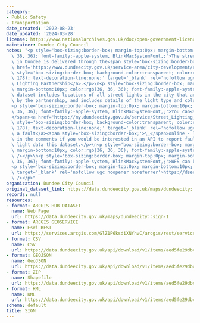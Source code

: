 ```yaml
---
category:
- Public Safety
- Transportation
date_created: '2022-08-23'
date_updated: '2024-03-28'
license: https://www.nationalarchives.gov.uk/doc/open-government-licence/version/3/
maintainer: Dundee City Council
notes: "<p style='box-sizing:border-box; margin-top:0px; margin-bottom:10px; color:rgb(36,\
  \ 36, 36); font-family:-apple-system, BlinkMacSystemFont,;'>The street lighting\
  \ in Dundee is delivered through the<span style='box-sizing:border-box;'>\_</span><a\
  \ href='https://www.dundeecity.gov.uk/service-area/city-development/roads-and-transportation/street-lighting'\
  \ style='box-sizing:border-box; background-color:transparent; color:rgb(79, 82,\
  \ 178); text-decoration-line:none;' target='_blank' rel='nofollow ugc noopener noreferrer'>Street\
  \ Lighting Partnership</a>.</p>\n<p style='box-sizing:border-box; margin-top:0px;\
  \ margin-bottom:10px; color:rgb(36, 36, 36); font-family:-apple-system, BlinkMacSystemFont,;'>This\
  \ dataset includes locations of all street lights in the city that are operated\
  \ by the partnership, and includes details of the light type and column height.</p>\n\
  <p style='box-sizing:border-box; margin-top:0px; margin-bottom:10px; color:rgb(36,\
  \ 36, 36); font-family:-apple-system, BlinkMacSystemFont,;'>You can<span style='box-sizing:border-box;'>\_\
  </span><a href='https://my.dundeecity.gov.uk/service/Street_Lighting_Fault___Report_it'\
  \ style='box-sizing:border-box; background-color:transparent; color:rgb(79, 82,\
  \ 178); text-decoration-line:none;' target='_blank' rel='nofollow ugc noopener noreferrer'>report\
  \ a fault</a><span style='box-sizing:border-box;'>\_</span>online - let us know\
  \ in the comments if you would be interested in an API to report faults using the\
  \ light data this dataset.</p>\n<p style='box-sizing:border-box; margin-top:0px;\
  \ margin-bottom:10px; color:rgb(36, 36, 36); font-family:-apple-system, BlinkMacSystemFont,;'><br\
  \ /></p>\n<p style='box-sizing:border-box; margin-top:0px; margin-bottom:10px; color:rgb(36,\
  \ 36, 36); font-family:-apple-system, BlinkMacSystemFont,;'>WFS can be found at:</p>\n\
  <p style='box-sizing:border-box; margin-top:0px; margin-bottom:10px;'><a href='https://dservices.arcgis.com/GlZ1P6ksdiXNYhvC/arcgis/services/Streetlighting_Public/WFSServer?service=wfs&amp;request=getcapabilities'\
  \ target='_blank' rel='nofollow ugc noopener noreferrer'>https://dservices.arcgis.com/GlZ1P6ksdiXNYhvC/arcgis/services/Streetlighting_Public/WFSServer?service=wfs&amp;request=getcapabilities</a><br\
  \ /></p>"
organization: Dundee City Council
original_dataset_link: https://data.dundeecity.gov.uk/maps/dundeecity::sign-1
records: null
resources:
- format: ARCGIS HUB DATASET
  name: Web Page
  url: https://data.dundeecity.gov.uk/maps/dundeecity::sign-1
- format: ARCGIS GEOSERVICE
  name: Esri REST
  url: https://services.arcgis.com/GlZ1P6ksdiXNYhvC/arcgis/rest/services/StreelightingPublic/FeatureServer/2
- format: CSV
  name: CSV
  url: https://data.dundeecity.gov.uk/api/download/v1/items/aed5fe29dbca4e388d887e495089676e/csv?layers=2
- format: GEOJSON
  name: GeoJSON
  url: https://data.dundeecity.gov.uk/api/download/v1/items/aed5fe29dbca4e388d887e495089676e/geojson?layers=2
- format: ZIP
  name: Shapefile
  url: https://data.dundeecity.gov.uk/api/download/v1/items/aed5fe29dbca4e388d887e495089676e/shapefile?layers=2
- format: KML
  name: KML
  url: https://data.dundeecity.gov.uk/api/download/v1/items/aed5fe29dbca4e388d887e495089676e/kml?layers=2
schema: default
title: SIGN
---
```

